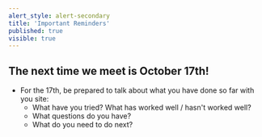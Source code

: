 ```yaml
---
alert_style: alert-secondary
title: 'Important Reminders'
published: true
visible: true
---
```


## The next time we meet is October 17th!
* For the 17th, be prepared to talk about what you have done so far with you site:
  * What have you tried? What has worked well / hasn't worked well?
  * What questions do you have?
  * What do you need to do next?